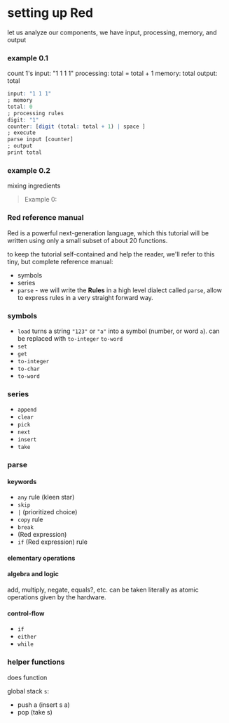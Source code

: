 <!--00-intro-->
<!--start with the goal? like fac in the first commit-->

# setting up Red

let us analyze our components, we have input, processing, memory, and output

### example 0.1
count 1's
input: "1 1 1 1"
processing: total = total + 1
memory: total 
output: total

```R
input: "1 1 1"
; memory
total: 0
; processing rules
digit: "1"
counter: [digit (total: total + 1) | space ] 
; execute
parse input [counter]
; output
print total
```

### example 0.2
mixing ingredients

> Example 0: 

### Red reference manual
<!-- / Red crash course-->

Red is a powerful next-generation language, which this tutorial will 
be written using only a small subset of about 20 functions.

to keep the tutorial self-contained and help the reader,
we'll refer to this tiny, but complete reference manual:


* symbols
* series
* `parse` - we will write the **Rules** in a high level dialect called `parse`, allow to express rules in a very straight forward way.


### symbols
- `load` turns a string `"123"` or `"a"` into a symbol (number, or word `a`). can be replaced with `to-integer` `to-word`
- `set`
- `get`
- `to-integer`
- `to-char`
- `to-word`

### series
- `append`
- `clear`
- `pick`
- `next`
- `insert`
- `take`

### parse

#### keywords
- `any` rule (kleen star)
- `skip`
- `|` (prioritized choice)
- `copy` rule
- `break`
- (Red expression)
- `if` (Red expression) rule


#### elementary operations

#### algebra and logic
add, multiply, negate, equals?, etc. can be taken literally 
as atomic operations given by the hardware.

#### control-flow
- `if`
- `either`
- `while`

### helper functions

does
function

global stack `s`:
- push a (insert s a)
- pop (take s)


